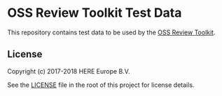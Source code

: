 # OSS Review Toolkit Test Data

This repository contains test data to be used by the [OSS Review Toolkit](https://github.com/oss-review-toolkit/ort).

## License

Copyright (c) 2017-2018 HERE Europe B.V.

See the [LICENSE](./LICENSE) file in the root of this project for license details.
